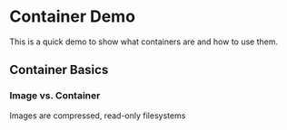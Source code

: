 # Container Demo #

This is a quick demo to show what containers are and how to use them.

## Container Basics ##

### Image vs. Container ###
Images are compressed, read-only filesystems